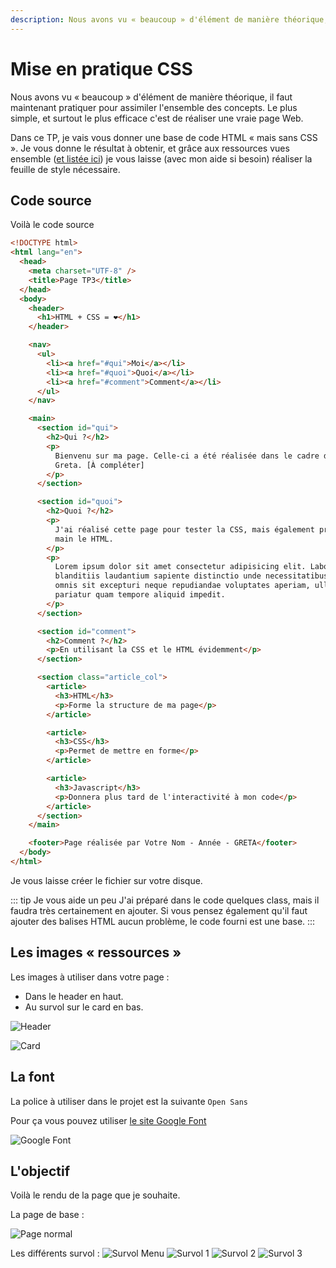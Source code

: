 ```yaml
---
description: Nous avons vu « beaucoup » d'élément de manière théorique, il faut maintenant pratiquer pour assimiler l'ensemble des concepts. Le plus simple, et surtout le plus efficace c'est de réaliser une vraie page Web.
---
```


# Mise en pratique CSS

Nous avons vu « beaucoup » d'élément de manière théorique, il faut maintenant pratiquer pour assimiler l'ensemble des concepts. Le plus simple, et surtout le plus efficace c'est de réaliser une vraie page Web.

Dans ce TP, je vais vous donner une base de code HTML « mais sans CSS ». Je vous donne le résultat à obtenir, et grâce aux ressources vues ensemble ([et listée ici](/tp/html_css/support.html)) je vous laisse (avec mon aide si besoin) réaliser la feuille de style nécessaire.

## Code source

Voilà le code source

```html
<!DOCTYPE html>
<html lang="en">
  <head>
    <meta charset="UTF-8" />
    <title>Page TP3</title>
  </head>
  <body>
    <header>
      <h1>HTML + CSS = ❤️</h1>
    </header>

    <nav>
      <ul>
        <li><a href="#qui">Moi</a></li>
        <li><a href="#quoi">Quoi</a></li>
        <li><a href="#comment">Comment</a></li>
      </ul>
    </nav>

    <main>
      <section id="qui">
        <h2>Qui ?</h2>
        <p>
          Bienvenu sur ma page. Celle-ci a été réalisée dans le cadre d'un TP au
          Greta. [À compléter]
        </p>
      </section>

      <section id="quoi">
        <h2>Quoi ?</h2>
        <p>
          J'ai réalisé cette page pour tester la CSS, mais également prendre en
          main le HTML.
        </p>
        <p>
          Lorem ipsum dolor sit amet consectetur adipisicing elit. Labore quod,
          blanditiis laudantium sapiente distinctio unde necessitatibus maxime
          omnis sit excepturi neque repudiandae voluptates aperiam, ullam
          pariatur quam tempore aliquid impedit.
        </p>
      </section>

      <section id="comment">
        <h2>Comment ?</h2>
        <p>En utilisant la CSS et le HTML évidemment</p>
      </section>

      <section class="article_col">
        <article>
          <h3>HTML</h3>
          <p>Forme la structure de ma page</p>
        </article>

        <article>
          <h3>CSS</h3>
          <p>Permet de mettre en forme</p>
        </article>

        <article>
          <h3>Javascript</h3>
          <p>Donnera plus tard de l'interactivité à mon code</p>
        </article>
      </section>
    </main>

    <footer>Page réalisée par Votre Nom - Année - GRETA</footer>
  </body>
</html>
```

Je vous laisse créer le fichier sur votre disque.

::: tip Je vous aide un peu
J'ai préparé dans le code quelques class, mais il faudra très certainement en ajouter. Si vous pensez également qu'il faut ajouter des balises HTML aucun problème, le code fourni est une base.
:::

## Les images « ressources »

Les images à utiliser dans votre page :

- Dans le header en haut.
- Au survol sur le card en bas.

![Header](./res/tp3/ressources/double-bubble-dark.png)

![Card](./res/tp3/ressources/double-bubble-outline.png)

## La font

La police à utiliser dans le projet est la suivante `Open Sans`

Pour ça vous pouvez utiliser [le site Google Font](https://fonts.google.com/specimen/Open+Sans)

![Google Font](./res/tp3/google_font.png)

## L'objectif

Voilà le rendu de la page que je souhaite.

La page de base :

![Page normal](./res/tp3/base.png)

Les différents survol :
![Survol Menu](./res/tp3/hover_menu.png)
![Survol 1](./res/tp3/hover_footer_1.png)
![Survol 2](./res/tp3/hover_footer_2.png)
![Survol 3](./res/tp3/hover_footer_3.png)
